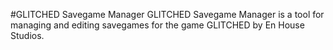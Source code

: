 #GLITCHED Savegame Manager
GLITCHED Savegame Manager is a tool for managing and editing savegames for the game GLITCHED by En House Studios.